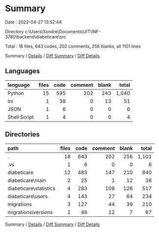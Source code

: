 # Summary

Date : 2022-04-27 13:52:44

Directory c:\Users\Sondre\Documents\UIT\INF-3780\backend\diabeticare\src

Total : 18 files,  643 codes, 202 comments, 256 blanks, all 1101 lines

Summary / [Details](details.md) / [Diff Summary](diff.md) / [Diff Details](diff-details.md)

## Languages
| language | files | code | comment | blank | total |
| :--- | ---: | ---: | ---: | ---: | ---: |
| Python | 15 | 595 | 202 | 243 | 1,040 |
| Ini | 1 | 38 | 0 | 13 | 51 |
| JSON | 1 | 6 | 0 | 0 | 6 |
| Shell Script | 1 | 4 | 0 | 0 | 4 |

## Directories
| path | files | code | comment | blank | total |
| :--- | ---: | ---: | ---: | ---: | ---: |
| . | 18 | 643 | 202 | 256 | 1,101 |
| .vs | 1 | 6 | 0 | 0 | 6 |
| diabeticare | 12 | 483 | 147 | 210 | 840 |
| diabeticare\main | 2 | 25 | 1 | 12 | 38 |
| diabeticare\statistics | 4 | 283 | 108 | 126 | 517 |
| diabeticare\users | 4 | 143 | 27 | 64 | 234 |
| migrations | 3 | 127 | 44 | 39 | 210 |
| migrations\versions | 1 | 48 | 12 | 7 | 67 |

Summary / [Details](details.md) / [Diff Summary](diff.md) / [Diff Details](diff-details.md)